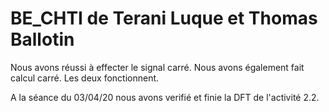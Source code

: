 # BE_CHTI de Terani Luque et Thomas Ballotin

Nous avons réussi à effecter le signal carré.
Nous avons également fait calcul carré.
Les deux fonctionnent.

A la séance du 03/04/20 nous avons verifié et finie la DFT de l'activité 2.2.
